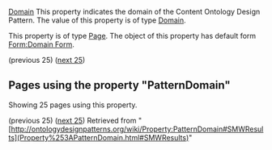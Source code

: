[Domain](../Property/Domain "Property:Domain")
This property indicates the domain of the Content Ontology Design Pattern.
The value of this property is of type [Domain](../Category/Domain "Category:Domain").


This property is of type [Page](../Type/Page "Type:Page"). The object of this property has default form [Form:Domain Form](../Form/Domain_Form "Form:Domain Form").


  





  

(previous 25) ([next 25](index.php@title=Property%253APatternDomain&from=CommunicationEvent.html#SMWResults "Property:PatternDomain"))
## Pages using the property "PatternDomain"


Showing 25 pages using this property.


(previous 25) ([next 25](index.php@title=Property%253APatternDomain&from=CommunicationEvent.html#SMWResults "Property:PatternDomain"))
Retrieved from "[http://ontologydesignpatterns.org/wiki/Property:PatternDomain#SMWResults](Property%253APatternDomain.html#SMWResults)"